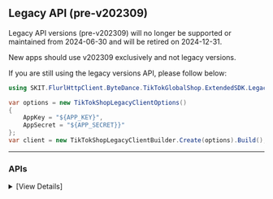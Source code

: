 ﻿## Legacy API (pre-v202309)

Legacy API versions (pre-v202309) will no longer be supported or maintained from 2024-06-30 and will be retired on 2024-12-31.

New apps should use v202309 exclusively and not legacy versions.

If you are still using the legacy versions API, please follow below:

```csharp
using SKIT.FlurlHttpClient.ByteDance.TikTokGlobalShop.ExtendedSDK.Legacy;

var options = new TikTokShopLegacyClientOptions()
{
    AppKey = "${APP_KEY}",
    AppSecret = "${APP_SECRET}}"
};
var client = new TikTokShopLegacyClientBuilder.Create(options).Build();
```

---

### APIs

<details>

<summary>[View Details]</summary>

-   Authorization
    -   Get Access Token: `AuthGetToken`
    -   Refresh Access Token: `AuthRefreshToken`
-   Shop
    -   Get Authorized Shop: `ShopGetAuthorizedShopList`
-   Seller
    -   Get Active Shop List: `SellerGetGlobalActiveShopList`
    -   Check Global Product Mode: `SellerCheckGlobalProductMode`
-   Product
    -   Upload File: `ProductUploadFile`
    -   Upload Image: `ProductUploadImage`
    -   Create Product: `ProductCreateProduct`
    -   Delete Product: `ProductDeleteProducts`
    -   Edit Product: `ProductUpdateProduct`
    -   Update Stock: `ProductUpdateProductStock`
    -   Get Product List: `ProductSearchProducts`
    -   Get Product Detail: `ProductGetProductDetail`
    -   Get Product Stock: `ProductGetProductStocks`
    -   Deactivate Product: `ProductDeactivateProducts`
    -   Activate Product: `ProductActivateProducts`
    -   Recover Deleted Product: `ProductRecoverProducts`
    -   Update Price: `ProductUpdateProductPrice`
    -   Get Categories: `ProductGetCategoryList`
    -   Get Brands: `ProductGetBrandList`
    -   Create Brand: `ProductCreateBrand`
    -   Get Attributes: `ProductGetAttributeList`
    -   Get Category Rule: `ProductGetCategoryRules`
    -   Category Recommended: `ProductRecommendCategory`
    -   Pre-check for Operating Product: `ProductPrecheck`
-   Order
    -   Get Order Detail: `OrderGetOrderDetail`
    -   Get Order List: `OrderSearchOrders`
    -   Ship Order: `OrderShipOrder`
-   Fulfillment
    -   Verify Order Split: `FulfillmentVerifyOrderSplit`
    -   Confirm Order Split: `FulfillmentConfirmOrderSplit`
    -   Search Pre Combine Package: `FulfillmentSearchPreCombinePackages`
    -   Get Package Shipping Document: `FulfillmentGetShippingDocument`
    -   Update Package Shipping Info: `FulfillmentUpdateShippingInfo`
    -   Get Package Shipping Info: `FulfillmentGetShippingInfo`
    -   Search Package: `FulfillmentSearchPackages`
    -   Ship Package: `FulfillmentShipPackage`
    -   Get Package Pickup Config: `FulfillmentGetPackagePickupConfigList`
    -   Remove Package Order: `FulfillmentRemovePackageOrders`
    -   Confirm Precombine Package: `FulfillmentConfirmPreCombinePackage`
    -   Get Package Detail: `FulfillmentGetPackageDetail`
    -   Fulfillment Upload Image: `FulfillmentUploadImage`
    -   Update Package Delivery Status: `FulfillmentUpdatePackageDeliveryStatus`
    -   Fulfillment Upload File: `FulfillmentUploadFile`
    -   Batch Ship Packages: `FulfillmentBatchShipPackage`
    -   Get Shipping Service: `FulfillmentGetShippingService`
    -   Create Label: `FulfillmentCreateLabel`
-   Logistics
    -   Get Subscribed Delivery Options: `LogisticsGetSubscribedDeliveryOptions`
    -   Update Shipping Info: `LogisticsUpdateShippingInfo`
    -   Get Shipping Document: `LogisticsGetShippingDocument`
    -   Get Shipping Provider: `LogisticsGetShippingProviderList`
    -   Get Shipping Info: `LogisticsGetShippingInfo`
    -   Get Warehouse List: `LogisticsGetWarehouseList`
-   Reverse
    -   Reject Reverse Request: `ReverseRejectReverseRequest`
    -   Get Reverse Order List: `ReverseSearchReverseOrders`
    -   Confirm Reverse Request: `ReverseConfirmReverseRequest`
    -   Cancel Order: `ReverseCancelOrder`
    -   Get Reject Reason List: `ReverseGetRejectReasonList`
-   Finance
    -   Get Settlements: `FinanceSearchSettlements`
    -   Get Transactions: `FinanceSearchTransactions`
    -   Get Order Settlements: `FinanceGetOrderSettlementList`
-   Global Product
    -   Create Global Product: `GlobalProductCreateProduct`
    -   Get Global Product List: `GlobalProductSearchProducts`
    -   Get Global Product Detail: `GlobalProductGetProductDetail`
    -   Publish Global Product: `GlobalProductPublishProduct`
    -   Update Global Product Price: `GlobalProductUpdateProductPrice`
    -   Get Global Categories: `GlobalProductGetCategoryList`
    -   Edit Global Product: `GlobalProductUpdateProduct`
    -   Get Global Attributes: `GlobalProductGetAttributeList`
    -   Get Global Category Rule: `GlobalProductGetCategoryRules`
    -   Delete Global Product: `GlobalProductDeleteProducts`
-   Promotion
    -   Update Basic Information: `PromotionUpdateActivity`
    -   Get Promotion List: `PromotionSearchActivities`
    -   Deactivate Promotion: `PromotionDeactivateActivity`
    -   Remove Promotion Item: `PromotionRemoveActivityItems`
    -   Get Promotion Details: `PromotionGetActivityDetail`
    -   Add/Update Discount Item: `PromotionAddOrUpdateActivityItems`
    -   Add Promotion: `PromotionCreateActivity`
-   Supply Chain
    -   Package Fulfillment Data Sync: `SupplyChainSyncPackageFulfillmentData`

</details>
